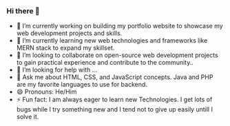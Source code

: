 ### Hi there 👋

- 🔭 I’m currently working on building my portfolio website to showcase my web development projects and skills.
- 🌱 I’m currently learning new web technologies and frameworks like MERN stack to expand my skillset.
- 👯 I’m looking to collaborate on open-source web development projects to gain practical experience and contribute to the community..
- 🤔 I’m looking for help with ...
- 💬 Ask me about HTML, CSS, and JavaScript concepts. Java and PHP are my favorite languages to use for backend.
- 😄 Pronouns: He/Him
- ⚡ Fun fact: I am always eager to learn new Technologies. I get lots of bugs while I try something new and I tend not to give up easily untill I solve it.

